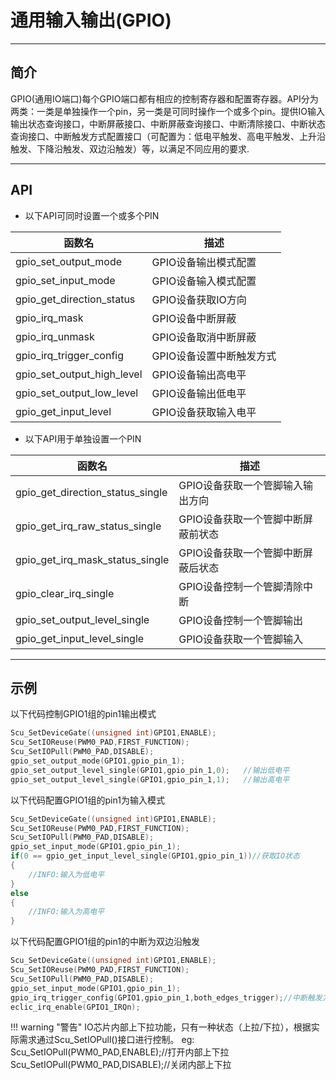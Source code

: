 # 通用输入输出(GPIO)

***

## 简介

GPIO(通用IO端口)每个GPIO端口都有相应的控制寄存器和配置寄存器。API分为两类：一类是单独操作一个pin，另一类是可同时操作一个或多个pin。提供IO输入输出状态查询接口，中断屏蔽接口、中断屏蔽查询接口、中断清除接口、中断状态查询接口、中断触发方式配置接口（可配置为：低电平触发、高电平触发、上升沿触发、下降沿触发、双边沿触发）等，以满足不同应用的要求.

***

## API

- 以下API可同时设置一个或多个PIN

<center>

| 函数名                     | 描述                     |
| -------------------------- | ------------------------ |
| gpio_set_output_mode       | GPIO设备输出模式配置     |
| gpio_set_input_mode        | GPIO设备输入模式配置     |
| gpio_get_direction_status  | GPIO设备获取IO方向       |
| gpio_irq_mask              | GPIO设备中断屏蔽         |
| gpio_irq_unmask            | GPIO设备取消中断屏蔽     |
| gpio_irq_trigger_config    | GPIO设备设置中断触发方式 |
| gpio_set_output_high_level | GPIO设备输出高电平       |
| gpio_set_output_low_level  | GPIO设备输出低电平       |
| gpio_get_input_level       | GPIO设备获取输入电平     |

</center>

- 以下API用于单独设置一个PIN

<center>

| 函数名                           | 描述                             |
| -------------------------------- | -------------------------------- |
| gpio_get_direction_status_single | GPIO设备获取一个管脚输入输出方向 |
| gpio_get_irq_raw_status_single   | GPIO设备获取一个管脚中断屏蔽前状态  |
| gpio_get_irq_mask_status_single  | GPIO设备获取一个管脚中断屏蔽后状态 |
| gpio_clear_irq_single            | GPIO设备控制一个管脚清除中断     |
| gpio_set_output_level_single     | GPIO设备控制一个管脚输出         |
| gpio_get_input_level_single      | GPIO设备获取一个管脚输入         |

</center>

***

## 示例

以下代码控制GPIO1组的pin1输出模式

```c
Scu_SetDeviceGate((unsigned int)GPIO1,ENABLE);
Scu_SetIOReuse(PWM0_PAD,FIRST_FUNCTION);
Scu_SetIOPull(PWM0_PAD,DISABLE);
gpio_set_output_mode(GPIO1,gpio_pin_1);
gpio_set_output_level_single(GPIO1,gpio_pin_1,0);   //输出低电平
gpio_set_output_level_single(GPIO1,gpio_pin_1,1);   //输出高电平
```

以下代码配置GPIO1组的pin1为输入模式

```c
Scu_SetDeviceGate((unsigned int)GPIO1,ENABLE);
Scu_SetIOReuse(PWM0_PAD,FIRST_FUNCTION);
Scu_SetIOPull(PWM0_PAD,DISABLE);
gpio_set_input_mode(GPIO1,gpio_pin_1);
if(0 == gpio_get_input_level_single(GPIO1,gpio_pin_1))//获取IO状态
{
    //INFO:输入为低电平
}
else
{
    //INFO:输入为高电平
}
```

以下代码配置GPIO1组的pin1的中断为双边沿触发

```c
Scu_SetDeviceGate((unsigned int)GPIO1,ENABLE);
Scu_SetIOReuse(PWM0_PAD,FIRST_FUNCTION);
Scu_SetIOPull(PWM0_PAD,DISABLE);
gpio_set_input_mode(GPIO1,gpio_pin_1);
gpio_irq_trigger_config(GPIO1,gpio_pin_1,both_edges_trigger);//中断触发方式
eclic_irq_enable(GPIO1_IRQn);
```

!!! warning "警告"
    IO芯片内部上下拉功能，只有一种状态（上拉/下拉），根据实际需求通过Scu_SetIOPull()接口进行控制。
    eg:
    Scu_SetIOPull(PWM0_PAD,ENABLE);//打开内部上下拉
    Scu_SetIOPull(PWM0_PAD,DISABLE);//关闭内部上下拉
